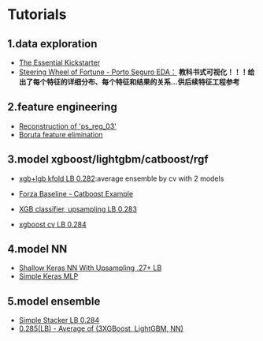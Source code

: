 # Tutorials
## 1.data exploration
- [The Essential Kickstarter](https://www.kaggle.com/asindico/porto-seguro-the-essential-kickstarter)
- [Steering Wheel of Fortune - Porto Seguro EDA：](https://www.kaggle.com/headsortails/steering-wheel-of-fortune-porto-seguro-eda) **教科书式可视化！！！给出了每个特征的详细分布、每个特征和结果的关系...供后续特征工程参考**

## 2.feature engineering
- [Reconstruction of 'ps_reg_03'](https://www.kaggle.com/pnagel/reconstruction-of-ps-reg-03)
- [Boruta feature elimination](https://www.kaggle.com/tilii7/boruta-feature-elimination)


## 3.model xgboost/lightgbm/catboost/rgf
- [xgb+lgb kfold LB 0.282](https://www.kaggle.com/rshally/porto-xgb-lgb-kfold-lb-0-282):average ensemble by cv with 2 models
- [Forza Baseline - Catboost Example](https://www.kaggle.com/the1owl/forza-baseline-catboost-example?scriptVersionId=1630224/code)

- [XGB classifier, upsampling LB 0.283](https://www.kaggle.com/ogrellier/xgb-classifier-upsampling-lb-0-283/code)
- [xgboost cv LB 0.284](https://www.kaggle.com/aharless/xgboost-cv-lb-284)



## 4.model NN
- [Shallow Keras NN With Upsampling .27+ LB](https://www.kaggle.com/aquatic/shallow-keras-nn-with-upsampling-27-lb/code)
- [Simple Keras MLP](https://www.kaggle.com/akashdeepjassal/simple-keras-mlp/code)

## 5.model ensemble
- [Simple Stacker LB 0.284](https://www.kaggle.com/yekenot/simple-stacker-lb-0-284)
- [0.285(LB) - Average of (3XGBoost, LightGBM, NN)](https://www.kaggle.com/pluchme/0-285-lb-average-of-3xgboost-lightgbm-nn)


